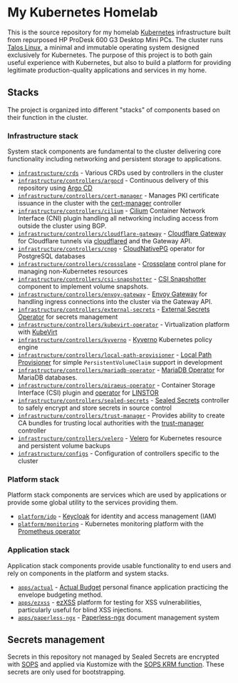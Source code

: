# My Kubernetes Homelab

This is the source repository for my homelab
[Kubernetes](https://kubernetes.io/) infrastructure built from repurposed HP
ProDesk 600 G3 Desktop Mini PCs. The cluster runs
[Talos Linux](https://www.talos.dev/), a minimal and immutable operating system
designed exclusively for Kubernetes. The purpose of this project is to both gain
useful experience with Kubernetes, but also to build a platform for providing
legitimate production-quality applications and services in my home.

## Stacks

The project is organized into different "stacks" of components based on their
function in the cluster.

### Infrastructure stack

System stack components are fundamental to the cluster delivering core
functionality including networking and persistent storage to applications.

- [`infrastructure/crds`](infrastructure/crds) - Various CRDs used by
  controllers in the cluster
- [`infrastructure/controllers/argocd`](infrastructure/controllers/argocd) -
  Continuous delivery of this repository using
  [Argo CD](https://argo-cd.readthedocs.io/en/stable/)
- [`infrastructure/controllers/cert-manager`](infrastructure/controllers/cert-manager) -
  Manages PKI certificate issuance in the cluster with the
  [cert-manager](https://cert-manager.io/) controller
- [`infrastructure/controllers/cilium`](infrastructure/controllers/cilium) -
  [Cilium](https://cilium.io/) Container Network Interface (CNI) plugin handling
  all networking including access from outside the cluster using BGP.
- [`infrastructure/controllers/cloudflare-gateway`](infrastructure/controllers/cloudflare-gateway) -
  [Cloudflare Gateway](https://github.com/pl4nty/cloudflare-kubernetes-gateway/tree/main)
  for Cloudflare tunnels via
  [cloudflared](https://github.com/cloudflare/cloudflared) and the Gateway API.
- [`infrastructure/controllers/cnpg`](infrastructure/controllers/cnpg) -
  [CloudNativePG](https://cloudnative-pg.io/) operator for PostgreSQL databases
- [`infrastructure/controllers/crossplane`](infrastructure/controllers/crossplane) -
  [Crossplane](https://www.crossplane.io/) control plane for managing
  non-Kubernetes resources
- [`infrastructure/controllers/csi-snapshotter`](infrastructure/controllers/csi-snapshotter) -
  [CSI Snapshotter](https://github.com/kubernetes-csi/external-snapshotter)
  component to implement volume snapshots.
- [`infrastructure/controllers/envoy-gateway`](infrastructure/controllers/envoy-gateway) -
  [Envoy Gateway](https://gateway.envoyproxy.io/) for handling ingress
  connections into the cluster via the Gateway API.
- [`infrastructure/controllers/external-secrets`](infrastructure/controllers/external-secrets) -
  [External Secrets Operator](https://external-secrets.io/) for secrets
  management
- [`infrastructure/controllers/kubevirt-operator`](infrastructure/controllers/kubevirt-operator) -
  Virtualization platform with [KubeVirt](https://kubevirt.io/)
- [`infrastructure/controllers/kyverno`](infrastructure/controllers/kyverno) -
  [Kyverno](https://kyverno.io) Kubernetes policy engine
- [`infrastructure/controllers/local-path-provisioner`](infrastructure/controllers/local-path-provisioner) -
  [Local Path Provisioner](https://github.com/rancher/local-path-provisioner)
  for simple `PersistentVolumeClaim` support in development
- [`infrastructure/controllers/mariadb-operator`](infrastructure/controllers/mariadb-operator) -
  [MariaDB Operator](https://github.com/mariadb-operator/mariadb-operator) for
  MariaDB databases.
- [`infrastructure/controllers/piraeus-operator`](infrastructure/controllers/piraeus-operator) -
  Container Storage Interface (CSI) plugin and [operator](https://piraeus.io/)
  for [LINSTOR](https://linbit.com/linstor/)
- [`infrastructure/controllers/sealed-secrets`](infrastructure/controllers/sealed-secrets) -
  [Sealed Secrets](https://github.com/bitnami-labs/sealed-secrets) controller to
  safely encrypt and store secrets in source control
- [`infrastructure/controllers/trust-manager`](infrastructure/controllers/trust-manager) -
  Provides ability to create CA bundles for trusting local authorities with the
  [trust-manager](https://cert-manager.io/docs/trust/trust-manager/) controller
- [`infrastructure/controllers/velero`](infrastructure/controllers/velero) -
  [Velero](https://velero.io/) for Kubernetes resource and persistent volume
  backups
- [`infrastructure/configs`](infrastructure/configs) - Configuration of
  controllers specific to the cluster

### Platform stack

Platform stack components are services which are used by applications or provide
some global utility to the services providing them.

- [`platform/idp`](platform/idp) - [Keycloak](https://www.keycloak.org/) for
  identity and access management (IAM)
- [`platform/monitoring`](platform/monitoring) - Kubernetes monitoring platform
  with the [Prometheus operator](https://prometheus-operator.dev/)

### Application stack

Application stack components provide usable functionality to end users and rely
on components in the platform and system stacks.

- [`apps/actual`](apps/actual) - [Actual Budget](https://actualbudget.org/)
  personal finance application practicing the envelope budgeting method.
- [`apps/ezxss`](apps/ezxss) - [ezXSS](https://github.com/ssl/ezXSS) platform
  for testing for XSS vulnerabilities, particularly useful for blind XSS
  injections.
- [`apps/paperless-ngx`](apps/paperless-ngx) -
  [Paperless-ngx](https://docs.paperless-ngx.com/) document management system

## Secrets management

Secrets in this repository not managed by Sealed Secrets are encrypted with
[SOPS](https://getsops.io/) and applied via Kustomize with the
[SOPS KRM function](https://catalog.kpt.dev/contrib/sops/v0.3/). These secrets
are only used for bootstrapping.
